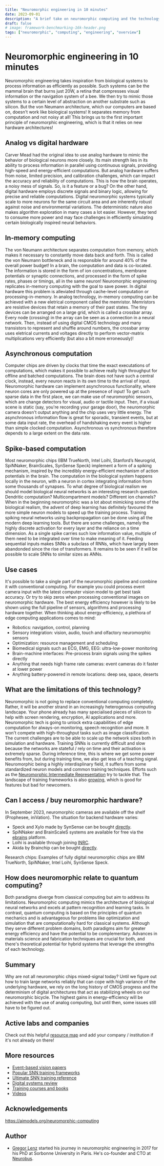 ```yaml
---
title: "Neuromorphic engineering in 10 minutes"
date: 2023-09-01
description: "A brief take on neuromorphic computing and the technology involved."
draft: false
# image: framework-benchmarking-16k-header.png
tags: ["neuromorphic", "computing", "engineering", "overview"]
---
```


# Neuromorphic engineering in 10 minutes
Neuromorphic engineering takes inspiration from biological systems to process information as efficiently as possible. Such systems can be the mammal brain that burns just 20W, a retina that compresses visual information or the navigation system of a bee. We then try to mimic those systems to a certain level of abstraction on another substrate such as silicon. But the von Neumann architecture, which our computers are based on, doesn't work like biological systems! It separates memory from computation and not noisy at all! This brings us to the first important principle of neuromorphic engineering, which is that it relies on new hardware architectures!

## Analog vs digital hardware
Carver Mead had the original idea to use analog hardware to mimic the behavior of biological neurons more closely. Its main strength lies in its ability to process information in parallel using continuous signals, providing high-speed and energy-efficient computations. But analog hardware suffers from noise, limited precision, and calibration challenges, which can impact the accuracy and reliability of computations. This is how the brain operates, a noisy mess of signals. So, is it a feature or a bug?
On the other hand, digital hardware employs discrete signals and binary logic, allowing for precise and reliable computations. Digital neuromorphic systems typically scale to more neurons for the same circuit area and are inherently robust against noise and environmental variations. The deterministic nature also makes algorithm exploration in many cases a lot easier. However, they tend to consume more power and may face challenges in efficiently simulating certain biologically inspired neural behaviors. 

## In-memory computing
The von Neumann architecture separates computation from memory, which makes it necessary to constantly move data back and forth. This is called the von Neumann bottleneck and is responsible for around 40% of the overall power budget!
In a brain, the computation and data is co-located. The information is stored in the form of ion concentrations, membrane potentials or synaptic connections, and processed in the form of spike rates, phases or timings, all in the same neuron! Neuromorphic engineering replicates in-memory computing with the goal to save power. In digital hardware this problem is alleviated through cache-level computation or processing-in-memory. In analog technology, in-memory computing can be achieved with a new eletrical component called the memristor. Memristors are resistive devices that retain a memory of their past states. The tiny devices can be arranged on a large grid, which is called a crossbar array. Every node (crossing) in the array can be seen as a connection in a neural network. Then, instead of using digital CMOS technology and many transistors to represent and shuffle around numbers, the crossbar array uses eletrical currents and voltages directly to perform vector-matrix multiplications very efficiently (but also a bit more erroneously)!

## Asynchronous computation
Computer chips are driven by clocks that time the exact executations of computations, which makes it possible to achieve really high throughput for offline and batched computations. The brain does not have such a central clock, instead, every neuron reacts in its own time to the arrival of input. Neuromorphic hardware can implement asynchronous functionality, where neuron cores are only powered up at the presence of input! To get such sparse data in the first place, we can make use of neuromorphic sensors, which are change detectors for visual, audio or tactile input. Then, if a visual scene is static (say, you're recording your garage door), the neuromorphic camera doesn't output anything and the chip uses very little energy. 
The asynchronous information flow is great for sporadic, transient events, but at some data input rate, the overhead of handshaking every event is higher than simple clocked computation. Asynchronous vs synchronous therefore depends to a large extent on the data rate.

## Spike-based computation
Most neuromorphic chips (IBM TrueNorth, Intel Loihi, Stanford’s Neurogrid, SpiNNaker, BrainScales, SynSense Speck) implement a form of a spiking mechanism, inspired by the incredibly energy-efficient mechanism of action potentials in the brain. The computation in the biological system happens locally in the neuron, with a neuron in cortex integrating information from some thousands of synapses. 
To what degree of biological realism we should model biological neural networks is an interesting research question. Dendritic computation? Multicompartment models? Different ion channels? When in the beginning neuromorphic was a lot about mimicking some of the biological realism, the advent of deep learning has definitely favoured the more simple neuron models to speed up the training process. Training spiking neural networks using backpropagation can be done using all the modern deep learning tools. But there are some challenges, namely the highly discrete activation for every layer and the reliance on a time dimension. As a single spike carries such low information value, multiple of them need to be integrated over time to make meaning of it. Feeding sequential inputs makes SNNs a subclass of RNNs, which have largely been abandonded since the rise of transformers. It remains to be seen if it will be possible to scale SNNs to similar sizes as ANNs.

## Use cases
It's possible to take a single part of the neuromorphic pipeline and combine it with conventional computing. For example you could process event camera input with the latest computer vision model to get best task accuracy. Or try to skip zeros when processing conventional images on neuromorphic hardware. The best energy efficiency however is likely to be shown using the full pipeline of sensors, algorithms and processing hardware together. When thinking about energy-efficiency, a plethora of edge computing applications comes to mind:

* Robotics: navigation, control, planning
* Sensory integration: vision, audio, touch and olfactory neuromorphic sensors
* Optimization: resource management and scheduling
* Biomedical signals such as ECG, EMG, EEG: ultra-low-power monitoring 
* Brain-machine interfaces: Pre-process brain signals using the spikes directly
* Anything that needs high frame rate cameras: event cameras do it faster at lower power
* Anything battery-powered in remote locations: deep sea, space, deserts

## What are the limitations of this technology?
Neuromorphic is not going to replace conventional computing completely. Rather, it will be another strand in an increasingly heterogenous computing landscape. Your phone already has many specialised pieces of silicon to help with screen rendering, encryption, AI applications and more. Neuromorphic tech is going to unlock extra capabilities of edge computation for always-on monitoring, speech recognition and more. It won't compete with high-throughput tasks such as image classification. The current challenges are to be able to scale up the network sizes both in simulation and hardware.  Training SNNs is currently difficult and slow because the networks are stateful / rely on time and their activation is extremely sparse. During inference time, this is where we get some power benefits from, but during training time, we also get less of a teaching signal. 
Neuromorphic being a highly interdisplinary field, it suffers from some standardized neuron models and common training techniques. Efforts such as the [Neuromorphic Intermediate Representation](https://github.com/neuromorphic/nir) try to tackle that. The landscape of training frameworks is also [growing](https://github.com/open-neuromorphic/open-neuromorphic), which is good for features but bad for newcomers. 

## Can I access / buy neuromorphic hardware?
In September 2023, neuromorphic cameras are available off the shelf (Prophesee, iniVation). The situation for backend hardware varies:
 * Speck and Xylo made by SynSense can be bought [directly](https://www.synsense.ai/products/).
 * SpiNNaker and BrainScaleS systems are available for free via the [ebrains](https://www.ebrains.eu/modelling-simulation-and-computing/computing/neuromorphic-computing/) platform.
 * Loihi is available through joining [INRC](https://intel-ncl.atlassian.net/wiki/spaces/INRC/overview?homepageId=196610).
 * Akida by Brainchip can be bought [directly](https://brainchip.com/akida2-0/).

Research chips:
Examples of fully digital neuromorphic chips are IBM TrueNorth, SpiNNaker, Intel Loihi, SynSense Speck. 

## How does neuromorphic relate to quantum computing?
Both paradigms diverge from classical computing but aim to address its limitations. Neuromorphic computing mimics the architecture of biological neural networks and excels at pattern recognition and learning tasks. In contrast, quantum computing is based on the principles of quantum mechanics and is advantageous for problems like optimization and simulation that are computationally hard for classical systems. Although they serve different problem domains, both paradigms aim for greater energy efficiency and have the potential to be complementary. Advances in materials science and fabrication techniques are crucial for both, and there's theoretical potential for hybrid systems that leverage the strengths of each technology.

## Summary
Why are not all neuromorphic chips mixed-signal today? Until we figure out how to train large networks reliably that can cope with high variance of the underlying hardware, we rely on the long history of CMOS progress and the determinism of digital architectures that act as stabilizing wheels on our neuromorphic bicycle. The highest gains in energy-efficiency will be achieved with the use of analog computing, but until then, some issues still have to be figured out.  

## Active labs and companies
Check out this helpful [resource map](https://www.neuropac.info/resources-3/map/) and add your company / institution if it's not already on there!

## More resources
* [Event-based vision papers](https://github.com/uzh-rpg/event-based_vision_resources)
* [Popular SNN training frameworks](https://github.com/open-neuromorphic/open-neuromorphic)
* [Ultimate SNN training reference](https://arxiv.org/abs/2109.12894)
* [Digital systems review](https://arxiv.org/abs/2306.15749)
* [Training courses and books](https://github.com/mikeroyal/Neuromorphic-Computing-Guide#online-training-courses)
* [Videos](https://www.neuropac.info/video-category/)

## Acknowledgements
https://aimodels.org/neuromorphic-computing

## Author
* [Gregor Lenz](https://lenzgregor.com) started his journey in neuromorphic engineering in 2017 for his PhD at Sorbonne University in Paris. He's co-founder and CTO at [Neurobus](https://neurobus.space).
